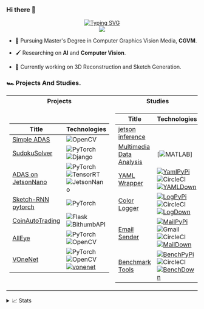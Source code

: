 ### Hi there 👋

<p align="center">
<a href="https://github.com/comeeasy">
    <img src="https://readme-typing-svg.demolab.com?font=Georgia&size=18&duration=2000&pause=100&multiline=true&width=500&height=80&lines=Junho Kim;Researcher+%7C+Master's+Student+%7C+Software+Engineer;AI+%7C+Computer+Vision+%7C+Generative Models" alt="Typing SVG" />
</a>
<br/>

<!-- <a href="https://github.com/comeeasy">
    <img src="https://github-readme-stats.vercel.app/api?username=comeeasy&show_icons=true&count_private=true&show_icons=true&hide_border=true&hide_title=true&card_width=300px&hide_rank=true&bg_color=00000000&theme=dracula">
</a> -->

<a href="https://github.com/comeeasy">
    <img src="https://github-stats-alpha.vercel.app/api?username=comeeasy&cc=22272e&tc=37BCF6&ic=fff&bc=0000">
</a>

</p>

* 🚀 Pursuing Master's Degree in Computer Graphics Vision Media, **CGVM**.

* 🖌 Researching on **AI** and **Computer Vision**. 

* 🤩 Currently working on 3D Reconstruction and Sketch Generation.

### 🏎️ Projects And Studies.
<table>
<tr><th>Projects</th><th>Studies</th></tr>
<tr><td>

|Title | Technologies|
|--|--|
| [Simple ADAS](https://github.com/comeeasy/SimpleADAS) | ![OpenCV](https://img.shields.io/badge/OpenCV-black?style=flat-square&logo=opencv)|
| [SudokuSolver](https://github.com/comeeasy/SudokuSolver) | ![PyTorch](https://img.shields.io/badge/PyTorch-black?style=flat-square&logo=pytorch) ![Django](https://img.shields.io/badge/Django-black?style=flat-square&logo=django)|
| [ADAS on JetsonNano](https://github.com/comeeasy/SM-R320-adas) | ![PyTorch](https://img.shields.io/badge/PyTorch-black?style=flat-square&logo=pytorch) ![TensorRT](https://img.shields.io/badge/TensorRT-black?style=flat-square&logo=tensorrt) ![JetsonNano](https://img.shields.io/badge/Jetson-black)|
| [Sketch-RNN pytorch](https://github.com/comeeasy/sketch-photo2seq-torch) | ![PyTorch](https://img.shields.io/badge/PyTorch-black?style=flat-square&logo=pytorch) |
| [CoinAutoTrading](https://github.com/comeeasy/Coin_Auto_Trading) | ![Flask](https://img.shields.io/badge/Flask-black?style=flat-square&logo=flask) ![BithumbAPI](https://img.shields.io/badge/BithumbAPI-black?style=flat-square&logo=bithumb)|
| [AllEye](https://github.com/comeeasy/AllEye) | ![PyTorch](https://img.shields.io/badge/PyTorch-black?style=flat-square&logo=pytorch) ![OpenCV](https://img.shields.io/badge/OpenCV-black?style=flat-square&logo=opencv) |
| [VOneNet](https://github.com/comeeasy/R320_VOneNet) | ![PyTorch](https://img.shields.io/badge/PyTorch-black?style=flat-square&logo=pytorch) ![OpenCV](https://img.shields.io/badge/OpenCV-black?style=flat-square&logo=opencv) [![vonenet](https://img.shields.io/badge/Paper-black?style=flat-square&logo=googlescholar)](https://proceedings.neurips.cc/paper/2020/file/98b17f068d5d9b7668e19fb8ae470841-Paper.pdf) |

</td><td>

|Title | Technologies|
|--|--|
| [jetson inference](https://github.com/comeeasy/jetson-inference-kor)| |
| [Multimedia Data Analysis](https://github.com/comeeasy/SMU-Multimedia-Data-Analysis)| [![MATLAB](https://img.shields.io/badge/MATLAB-black?style=flat-square&logo=matlab)]|
| [YAML Wrapper](https://github.com/drkostas/yaml-config-wrapper)| [![YamlPyPi](https://img.shields.io/badge/PyPi-black?style=flat-square&logo=pypi)](https://pypi.org/project/yaml-config-wrapper/)![CircleCI](https://img.shields.io/badge/CI-black?style=flat-square&logo=circleci) <br> [![YAMLDown](https://static.pepy.tech/personalized-badge/yaml-config-wrapper?period=total&units=international_system&left_color=black&right_color=red&left_text=Downloads)](https://pepy.tech/project/yaml-config-wrapper)|
| [Color Logger](https://github.com/drkostas/termcolor-logger)| [![LogPyPi](https://img.shields.io/badge/PyPi-black?style=flat-square&logo=pypi)](https://pypi.org/project/termcolor-logger/) ![CircleCI](https://img.shields.io/badge/CI-black?style=flat-square&logo=circleci) <br>[![LogDown](https://static.pepy.tech/personalized-badge/termcolor-logger?period=total&units=international_system&left_color=black&right_color=red&left_text=Downloads)](https://pepy.tech/project/termcolor-logger)|
| [Email Sender](https://github.com/drkostas/pyemail-sender)| [![MailPyPi](https://img.shields.io/badge/PyPi-black?style=flat-square&logo=pypi)](https://pypi.org/project/pyemail-sender/) ![Gmail](https://img.shields.io/badge/API-black?style=flat-square&logo=gmail) <br> ![CircleCI](https://img.shields.io/badge/CI-black?style=flat-square&logo=circleci) [![MailDown](https://static.pepy.tech/personalized-badge/pyemail-sender?period=total&units=international_system&left_color=black&right_color=red&left_text=Downloads)](https://pepy.tech/project/pyemail-sender) |
| [Benchmark Tools](https://github.com/drkostas/bench-utils)| [![BenchPyPi](https://img.shields.io/badge/PyPi-black?style=flat-square&logo=pypi)](https://pypi.org/project/bench-utils/) ![CircleCI](https://img.shields.io/badge/CI-black?style=flat-square&logo=circleci) <br> [![BenchDown](https://static.pepy.tech/personalized-badge/bench-utils?period=total&units=international_system&left_color=black&right_color=red&left_text=Downloads)](https://pepy.tech/project/bench-utils) |

</table>
    
<details>
<summary>📈 Stats</summary>
<br>
My Github Stats

![](http://github-profile-summary-cards.vercel.app/api/cards/profile-details?username=comeeasy&theme=dracula) 

![](http://github-profile-summary-cards.vercel.app/api/cards/repos-per-language?username=comeeasy&theme=dracula) 
![](http://github-profile-summary-cards.vercel.app/api/cards/most-commit-language?username=comeeasy&theme=dracula)


<br>
Currently Coding & Listening to:

[![spotify-github-profile](https://spotify-github-profile.vercel.app/api/view?uid=11159336621&cover_image=true&theme=novatorem&show_offline=true&bar_color=53b14f&bar_color_cover=false)](https://open.spotify.com/user/11159336621)

</details>

<!--
**comeeasy/comeeasy** is a ✨ _special_ ✨ repository because its `README.md` (this file) appears on your GitHub profile.

Here are some ideas to get you started:

- 🔭 I’m currently working on ...
- 🌱 I’m currently learning ...
- 👯 I’m looking to collaborate on ...
- 🤔 I’m looking for help with ...
- 💬 Ask me about ...
- 📫 How to reach me: ...
- 😄 Pronouns: ...
- ⚡ Fun fact: ...
-->
